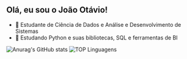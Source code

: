 ## Olá, eu sou o João Otávio!

- 🔭 Estudante de Ciência de Dados e Análise e Desenvolvimento de Sistemas
- 🌱 Estudando Python e suas bibliotecas, SQL e ferramentas de BI
  
![Anurag's GitHub stats](https://github-readme-stats.vercel.app/api?username=joaorezzo&hide=stars,title&show_icons=true&theme=gotham&bg_color=00000000)    ![TOP Linguagens](https://github-readme-stats.vercel.app/api/top-langs/?username=joaorezzo&layout=compact&theme=gotham&bg_color=00000000)



